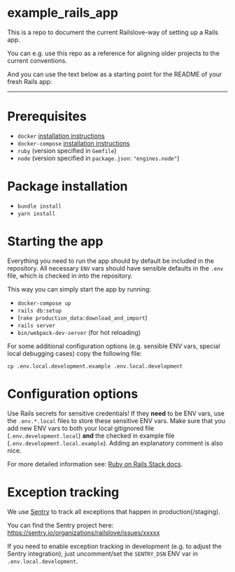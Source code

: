 # example_rails_app

This is a repo to document the current Railslove-way of setting up a Rails app.

You can e.g. use this repo as a reference for aligning older projects to the current conventions.

And you can use the text below as a starting point for the README of your fresh Rails app:

----

# Prerequisites

* `docker` [installation instructions](https://docs.docker.com/install/)
* `docker-compose` [installation instructions](https://docs.docker.com/compose/install/)
* `ruby` (version specified in `Gemfile`)
* `node` (version specified in `package.json`: `"engines.node"`)

# Package installation

* `bundle install`
* `yarn install`

# Starting the app

Everything you need to run the app should by default be included in the repository.  All necessary `ENV` vars should have sensible defaults in the `.env` file, which is checked in into the repository.

This way you can simply start the app by running:

* `docker-compose up`
* `rails db:setup`
* (`rake production_data:download_and_import`)
* `rails server`
* `bin/webpack-dev-server` (for hot reloading)

For some additional configuration options (e.g. sensible ENV vars, special local debugging cases) copy the following file:

`cp .env.local.development.example .env.local.development` 

# Configuration options

Use Rails secrets for sensitive credentials! If they **need** to be ENV vars, use the `.env.*.local` files to store these sensitive ENV vars.  Make sure that you add new ENV vars to both your local gitignored file (`.env.development.local`) **and** the checked in example file (`.env.development.local.example`). Adding an explanatory comment is also nice.

For more detailed information see: [Ruby on Rails Stack docs](https://paper.dropbox.com/doc/Ruby-on-Rails-Stack--AhoqRW~2JNzwT8eLnUD8TFOvAg-MWCJEp2LzHBXTTXO61rot).

# Exception tracking

We use [Sentry](https://sentry.io/) to track all exceptions that happen in production(/staging).

You can find the Sentry project here: https://sentry.io/organizations/railslove/issues/xxxxx

If you need to enable exception tracking in development (e.g. to adjust the Sentry integration), just uncomment/set the `SENTRY_DSN` ENV var in `.env.local.development`.
